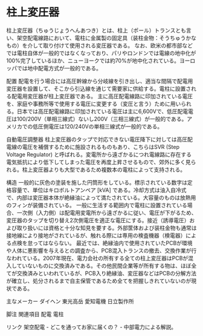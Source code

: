 # 柱上変圧器

柱上変圧器（ちゅうじょうへんあつき）とは、柱上（ポール）トランスとも言い、架空配電線路において、電柱に金属製の固定具（装柱金物：そうちゅうかなもの）を介して取り付けて使用される変圧器である。
なお、欧米の都市部などでは電柱自体が一般的ではなくなっており、パリやロンドンでは電線の地中化が100%完了しているほか、ニューヨークでは約70%が地中化されている。ヨーロッパでは地中配電方式が一般的である。

配置
配電を行う場合には高圧幹線から分岐線を引き出し、適当な間隔で配電用変圧器を設置して、そこから引込線を通じて需要家に供給する。電柱に設置される配電用変圧器が柱上変圧器である。
主に高圧配電線路に印加されている電圧を、家庭や事務所等で使用する電圧に変更する（変圧と言う）ために用いられる。日本では高圧配電線路に印加されている電圧は主に6,600Vで、低圧配電電圧は100/200V（単相三線式）ないし200V（三相三線式）が一般的である。アメリカでの低圧側電圧は120/240Vの単相三線式が一般的である。

自動電圧調整器
柱上変圧器のタップで対応できない電圧降下に対しては高圧配電線の電圧を補償するために施設されるものもあり、こちらはSVR (Step Voltage Regulator) と呼ばれる。変電所から遠ざかるにつれ電線路に存在する電気抵抗により低下してしまった電圧を再度上昇させるもので、郊外に多く見られる。柱上変圧器よりも大型であるため複数本の電柱によって支持される。

構造
一般的に灰色の塗装を施した円筒形をしている。標示されている数字は定格容量で、単位はキロボルトアンペア [kVA] である。冷却方式は油入自冷式で、内部は変圧器本体が絶縁油によって満たされている。大容量のものは放熱用のフィンが装備されている。
一般に生活する範囲内で電柱に設置されている場合、一次側（入力側）は配電用変電所から遠ざかるに従い、電圧が下がるため、変圧器のタップを切り替え2次側電圧を適正な電圧にする。接近（誘導電圧）および取り扱いには資格と十分な知見を要する。外部筐体および装柱金物も通常は接地線により接地がされているが、触れる際には専用の検査機器（検電器）による点検を怠ってはならない。
最近では、絶縁油内で使用されていたPCBが環境や人体に悪影響を与えるとの調査から、PCB混入トランスの撤去、交換作業が行なわれている。2007年現在、電力会社の所有する全ての柱上変圧器はPCBが混入していないものに交換済みである。その他民間企業等が所有する物は、ほぼ全てが交換済みといわれているが、PCB入り絶縁油、変圧器などはPCBの分解方法が確立し、処分されるまで自主保管であるため全てを把握しきれていないのが現状である。

主なメーカー
ダイヘン
東光高岳
愛知電機
日立製作所

脚注
関連項目
配電
電柱

リンク
架空配電 - どこを通ってお家に届くの？ - 中部電力による解説。